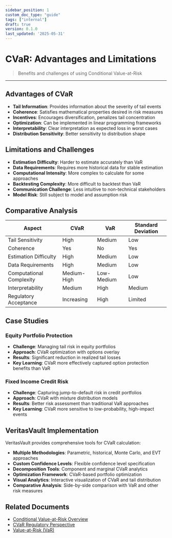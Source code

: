 ```yaml
---
sidebar_position: 1
custom_doc_type: "guide"
tags: ["internal"]
draft: true
version: 0.1.0
last_updated: '2025-05-31'
---
```


# CVaR: Advantages and Limitations

> Benefits and challenges of using Conditional Value-at-Risk

---

## Advantages of CVaR

* **Tail Information**: Provides information about the severity of tail events
* **Coherence**: Satisfies mathematical properties desired in risk measures
* **Incentives**: Encourages diversification, penalizes tail concentration
* **Optimization**: Can be implemented in linear programming frameworks
* **Interpretability**: Clear interpretation as expected loss in worst cases
* **Distribution Sensitivity**: Better sensitivity to distribution shape

## Limitations and Challenges

* **Estimation Difficulty**: Harder to estimate accurately than VaR
* **Data Requirements**: Requires more historical data for stable estimation
* **Computational Intensity**: More complex to calculate for some approaches
* **Backtesting Complexity**: More difficult to backtest than VaR
* **Communication Challenge**: Less intuitive to non-technical stakeholders
* **Model Risk**: Still subject to model and assumption risk

## Comparative Analysis

| Aspect | CVaR | VaR | Standard Deviation |
|--------|------|-----|-------------------|
| Tail Sensitivity | High | Medium | Low |
| Coherence | Yes | No | Yes |
| Estimation Difficulty | High | Medium | Low |
| Data Requirements | High | Medium | Low |
| Computational Complexity | Medium-High | Low-Medium | Low |
| Interpretability | Medium | High | Medium |
| Regulatory Acceptance | Increasing | High | Limited |

## Case Studies

### Equity Portfolio Protection

* **Challenge**: Managing tail risk in equity portfolios
* **Approach**: CVaR optimization with options overlay
* **Results**: Significant reduction in realized tail losses
* **Key Learning**: CVaR more effectively captured option protection benefits than VaR

### Fixed Income Credit Risk

* **Challenge**: Capturing jump-to-default risk in credit portfolios
* **Approach**: CVaR with mixture distribution models
* **Results**: Better risk assessment than traditional VaR approaches
* **Key Learning**: CVaR more sensitive to low-probability, high-impact events

## VeritasVault Implementation

VeritasVault provides comprehensive tools for CVaR calculation:

* **Multiple Methodologies**: Parametric, historical, Monte Carlo, and EVT approaches
* **Custom Confidence Levels**: Flexible confidence level specification
* **Decomposition Tools**: Component and marginal CVaR analytics
* **Optimization Framework**: CVaR-based portfolio optimization
* **Visual Analytics**: Interactive visualization of CVaR and tail distribution
* **Comparative Analysis**: Side-by-side comparison with VaR and other risk measures

## Related Documents

* [Conditional Value-at-Risk Overview](../conditional-value-at-risk.md)
* [CVaR Regulatory Perspective](./cvar-regulatory-perspective.md)
* [Value-at-Risk (VaR)](../value-at-risk.md)